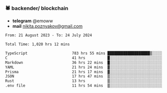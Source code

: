### 🕷 backender/ blockchain
- **telegram** @emoww
- **mail** nikita.poznyakov@gmail.com

<!--START_SECTION:waka-->

```txt
From: 21 August 2023 - To: 24 July 2024

Total Time: 1,020 hrs 12 mins

TypeScript                    783 hrs 55 mins ███████████████████▒░░░░░   76.78 %
C                             41 hrs          █░░░░░░░░░░░░░░░░░░░░░░░░   04.02 %
Markdown                      36 hrs 22 mins  █░░░░░░░░░░░░░░░░░░░░░░░░   03.56 %
YAML                          21 hrs 24 mins  ▓░░░░░░░░░░░░░░░░░░░░░░░░   02.10 %
Prisma                        21 hrs 17 mins  ▓░░░░░░░░░░░░░░░░░░░░░░░░   02.08 %
JSON                          17 hrs 47 mins  ▒░░░░░░░░░░░░░░░░░░░░░░░░   01.74 %
Rust                          13 hrs          ▒░░░░░░░░░░░░░░░░░░░░░░░░   01.27 %
.env file                     11 hrs 54 mins  ▒░░░░░░░░░░░░░░░░░░░░░░░░   01.17 %
```

<!--END_SECTION:waka-->




